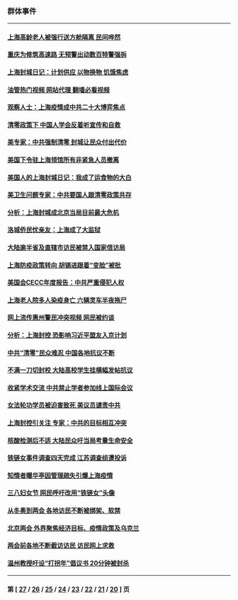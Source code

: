 ### 群体事件
---
#### [上海高龄老人被强行送方舱隔离 民间哗然](../../pages/ncid279/n13717318.md?04271245) 
#### [重庆为修筑高速路 无预警出动数百特警强拆](../../pages/ncid279/n13716893.md?04271245) 
#### [上海封城日记：计划供应 以物换物 饥饿焦虑](../../pages/ncid279/n13715646.md?04271245) 
#### [油管热门视频 网站代理 翻墙必看视频](http://209.222.30.114:81/youtube.html?04271245)
#### [观察人士：上海疫情成中共二十大博弈焦点](../../pages/ncid279/n13713349.md?04271245) 
#### [清零政策下 中国人学会反着听宣传和自救](../../pages/ncid279/n13711002.md?04271245) 
#### [美专家：中共强制清零 封城让民众付出代价](../../pages/ncid279/n13709482.md?04271245) 
#### [美国下令驻上海领馆所有非紧急人员撤离](../../pages/ncid279/n13709373.md?04271245) 
#### [美国人的上海封城日记：我成了运食物的大白](../../pages/ncid279/n13707573.md?04271245) 
#### [美卫生问题专家：中共要国人跟清零政策共存](../../pages/ncid279/n13705925.md?04271245) 
#### [分析：上海封城成北京当局目前最大危机](../../pages/ncid279/n13702771.md?04271245) 
#### [洛城侨民忧亲友：上海成了大监狱](../../pages/ncid279/n13693937.md?04271245) 
#### [大陆逾半省及直辖市访民被禁入国家信访局](../../pages/ncid279/n13689201.md?04271245) 
#### [上海防疫政策转向 胡锡进跟着“变脸”被批](../../pages/ncid279/n13688098.md?04271245) 
#### [美国会CECC年度报告：中共严重侵犯人权](../../pages/ncid279/n13687784.md?04271245) 
#### [上海老人院多人染疫身亡 六辆灵车半夜拖尸](../../pages/ncid279/n13687060.md?04271245) 
#### [网上流传惠州警民冲突视频 网民被约谈](../../pages/ncid279/n13687562.md?04271245) 
#### [分析：上海封控 恐影响习近平盟友入京计划](../../pages/ncid279/n13686881.md?04271245) 
#### [中共“清零”民众难忍 中国各地抗议不断](../../pages/ncid279/n13685186.md?04271245) 
#### [不满一刀切封校 大陆高校学生挂横幅发帖抗议](../../pages/ncid279/n13683669.md?04271245) 
#### [收紧学术交流 中共禁止学者参加线上国际会议](../../pages/ncid279/n13684255.md?04271245) 
#### [女法轮功学员被迫害致死 美议员谴责中共](../../pages/ncid279/n13682069.md?04271245) 
#### [上海封控引关注 专家：中共的目标相互冲突](../../pages/ncid279/n13679402.md?04271245) 
#### [核酸检测后不适 大陆民众吁当局考量生命安全](../../pages/ncid279/n13674223.md?04271245) 
#### [铁链女事件调查四天完成 江苏调查组遭投诉](../../pages/ncid279/n13673940.md?04271245) 
#### [知情者曝华亭因管理疏失引爆上海疫情](../../pages/ncid279/n13642418.md?04271245) 
#### [三八妇女节 网民呼吁改用“铁链女”头像](../../pages/ncid279/n13629332.md?04271245) 
#### [从冬奥到两会 各地访民不断被绑架、软禁](../../pages/ncid279/n13623432.md?04271245) 
#### [北京两会 外界聚焦经济目标、疫情政策及乌克兰](../../pages/ncid279/n13622785.md?04271245) 
#### [两会前各地不断截访访民 访民网上求救](../../pages/ncid279/n13606281.md?04271245) 
#### [温州教授吁设“打拐年”倡议书 20分钟被封杀](../../pages/ncid279/n13597784.md?04271245) 

---
#### 第 [ [27](./27.md?04271245) / [26](./26.md?04271245) / [25](./25.md?04271245) / [24](./24.md?04271245) / [23](./23.md?04271245) / [22](./22.md?04271245) / [21](./21.md?04271245) / [20](./20.md?04271245) ] 页

